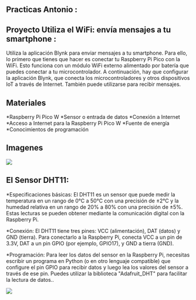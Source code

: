 ## Practicas Antonio : 

## Proyecto Utiliza el WiFi: envía mensajes a tu smartphone : 
Utiliza la aplicación Blynk para enviar mensajes a tu smartphone. Para ello, lo primero que tienes que hacer es conectar tu Raspberry Pi Pico con la WiFi. Esto funciona con un módulo WiFi externo alimentado por batería que puedes conectar a tu microcontrolador. A continuación, hay que configurar la aplicación Blynk, que conecta los microcontroladores y otros dispositivos IoT a través de Internet. También puede utilizarse para recibir mensajes.

## Materiales 
*Raspberry Pi Pico W
*Sensor o entrada de datos
*Conexión a Internet
*Acceso a Internet para la Raspberry Pi Pico W
*Fuente de energía
*Conocimientos de programación

##  Imagenes
![](https://industrysurfer.com/wp-content/uploads/2023/06/IoT-LED-Control-using-Blynk-2.0-Raspberry-Pi-Pico-W.png)

## El Sensor DHT11:

*Especificaciones básicas: El DHT11 es un sensor que puede medir la temperatura en un rango de 0°C a 50°C con una precisión de ±2°C y la humedad relativa en un rango de 20% a 80% con una precisión de ±5%. Estas lecturas se pueden obtener mediante la comunicación digital con la Raspberry Pi.

*Conexión: El DHT11 tiene tres pines: VCC (alimentación), DAT (datos) y GND (tierra). Para conectarlo a la Raspberry Pi, conecta VCC a un pin de 3.3V, DAT a un pin GPIO (por ejemplo, GPIO17), y GND a tierra (GND).

*Programación: Para leer los datos del sensor en la Raspberry Pi, necesitas escribir un programa en Python (o en otro lenguaje compatible) que configure el pin GPIO para recibir datos y luego lea los valores del sensor a través de ese pin. Puedes utilizar la biblioteca "Adafruit_DHT" para facilitar la lectura de datos..

![](https://lirc.com.mx/web/image/product.product/5605/image_1024/%5BLE029%5D%20Sensor%20de%20Temperatura%20y%20Humedad%20DHT11?unique=f8a5dd3)
